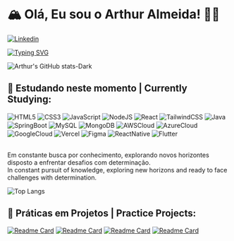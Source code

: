 # 🏔️ Olá, Eu sou o Arthur Almeida! 🙊😅
[![Linkedin](https://img.shields.io/badge/LinkedIn-0077B5?style=for-the-badge&logo=linkedin&logoColor=white)](https://www.linkedin.com/in/arthur-almeida-79050b266/)


[![Typing SVG](https://readme-typing-svg.herokuapp.com?font=Fira+Code&weight=300&size=30&duration=4000&pause=1000&color=FE428E&center=false&vLeft=true&random=false&width=1000&lines=Hello%2C+my+name+is+Arthur;I'm+17+years+old;I'm+studying+Systems+Development;Welcome%3A)](https://git.io/typing-svg)

![Arthur's GitHub stats-Dark](https://github-readme-stats.vercel.app/api?username=Ath3Dev&show_icons=true&theme=radical)

<div style="display: inline_block">
    <h2>🚀 Estudando neste momento | Currently Studying: </h2>
    <img align="center" alt="HTML5" src="https://img.shields.io/badge/HTML5-E34F26?style=for-the-badge&logo=html5&logoColor=white">
    <img align="center" alt="CSS3" src="https://img.shields.io/badge/CSS3-1572B6?style=for-the-badge&logo=css3&logoColor=white">
    <img align="center" alt="JavaScript" src="https://img.shields.io/badge/JavaScript-323330?style=for-the-badge&logo=javascript&logoColor=F7DF1E">
    <img align="center" alt="NodeJS" src="https://img.shields.io/badge/Node.js-43853D?style=for-the-badge&logo=node.js&logoColor=white">
    <img align="center" alt="React" src="https://img.shields.io/badge/React-20232A?style=for-the-badge&logo=react&logoColor=61DAFB">
    <img align="center" alt="TailwindCSS" src="https://img.shields.io/badge/Tailwind_CSS-38B2AC?style=for-the-badge&logo=tailwind-css&logoColor=white">
    <img align="center" alt="Java" src="https://img.shields.io/badge/Java-ED8B00?style=for-the-badge&logo=openjdk&logoColor=white">
    <img align="center" alt="SpringBoot" src="https://img.shields.io/badge/Spring-6DB33F?style=for-the-badge&logo=spring&logoColor=white">
    <img align="center" alt="MySQL" src="https://img.shields.io/badge/MySQL-00000F?style=for-the-badge&logo=mysql&logoColor=white">
    <img align="center" alt="MongoDB" src="https://img.shields.io/badge/MongoDB-4EA94B?style=for-the-badge&logo=mongodb&logoColor=white">
    <img align="center" alt="AWSCloud" src="https://img.shields.io/badge/Amazon_AWS-232F3E?style=for-the-badge&logo=amazon-aws&logoColor=white">
    <img align="center" alt="AzureCloud" src="https://img.shields.io/badge/Microsoft_Azure-0089D6?style=for-the-badge&logo=microsoft-azure&logoColor=white">
    <img align="center" alt="GoogleCloud" src="https://img.shields.io/badge/Google_Cloud-4285F4?style=for-the-badge&logo=google-cloud&logoColor=white">
    <img align="center" alt="Vercel" src="https://img.shields.io/badge/Vercel-000000?style=for-the-badge&logo=vercel&logoColor=white">
    <img align="center" alt="Figma" src="https://img.shields.io/badge/Figma-F24E1E?style=for-the-badge&logo=figma&logoColor=white">
    <img align="center" alt="ReactNative" src="https://img.shields.io/badge/React_Native-20232A?style=for-the-badge&logo=react&logoColor=61DAFB">
    <img align="center" alt="Flutter" src="https://img.shields.io/badge/Flutter-02569B?style=for-the-badge&logo=flutter&logoColor=white">
</div> <br />

Em constante busca por conhecimento, explorando novos horizontes disposto a enfrentar desafios com determinação.
<br />
In constant pursuit of knowledge, exploring new horizons and ready to face challenges with determination.

![Top Langs](https://github-readme-stats.vercel.app/api/top-langs/?username=Ath3Dev&layout=compact&theme=radical)

## 🌠 Práticas em Projetos | Practice Projects:
[![Readme Card](https://github-readme-stats.vercel.app/api/pin/?username=Ath3Dev&repo=Rifas-API&theme=dark)](https://github.com/Ath3Dev/Rifas-API)
[![Readme Card](https://github-readme-stats.vercel.app/api/pin/?username=Ath3Dev&repo=atividadeReact-API-JSON&theme=dark)](https://github.com/Ath3Dev/atividadeReact-API-JSON)
[![Readme Card](https://github-readme-stats.vercel.app/api/pin/?username=Ath3Dev&repo=projetoPizzaria_Java&theme=dark)](https://github.com/Ath3Dev/projetoPizzaria_Java)
[![Readme Card](https://github-readme-stats.vercel.app/api/pin/?username=Ath3Dev&repo=projetoLumierre_JavaWeb&theme=dark)](https://github.com/Ath3Dev/projetoLumierre_JavaWeb)

